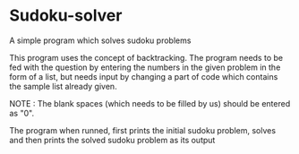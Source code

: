 # Sudoku-solver
A simple program which solves sudoku problems

This program uses the concept of backtracking.
The program needs to be fed with the question by entering the numbers in the given problem in the form of a list, but needs input by changing a part of code which contains the sample list already given. 

NOTE : The blank spaces (which needs to be filled by us) should be entered as "0".

The program when runned, first prints the initial sudoku problem, solves and then prints the solved sudoku problem as its output
